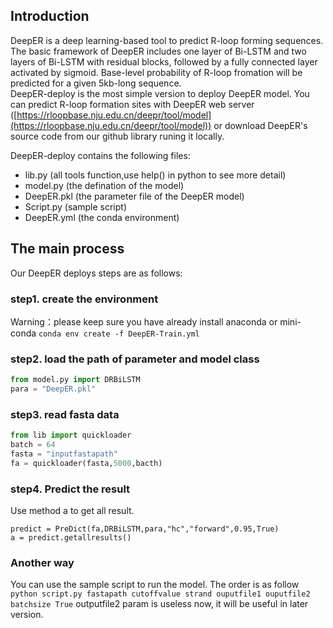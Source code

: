 ## Introduction
DeepER is a deep learning-based tool to predict R-loop forming sequences. The basic framework of DeepER includes one layer of Bi-LSTM and two layers of Bi-LSTM with residual blocks, followed by a fully connected layer activated by sigmoid. Base-level probability of R-loop fromation will be predicted for a given 5kb-long sequence.  
DeepER-deploy is the most simple version to deploy DeepER model. 
You can predict R-loop formation sites with DeepER web server ([https://rloopbase.nju.edu.cn/deepr/tool/model](https://rloopbase.nju.edu.cn/deepr/tool/model)) or download DeepER's source code from  our github library runing it locally.

DeepER-deploy contains the following files:

- lib.py (all tools function,use help() in python to see more detail)
- model.py (the defination of the model)
- DeepER.pkl (the parameter file of the DeepER model)
- Script.py (sample script)
- DeepER.yml (the conda environment)

## The main process
Our DeepER deploys steps are as follows:
### step1. create the environment
Warning：please keep sure you have already install anaconda or mini-conda
`conda env create -f DeepER-Train.yml`
### step2. load the path of parameter and model class
```python
from model.py import DRBiLSTM
para = "DeepER.pkl" 
```
### step3. read fasta data 
```python
from lib import quickloader
batch = 64
fasta = "inputfastapath"
fa = quickloader(fasta,5000,bacth)
```
### step4. Predict the result
Use method a to get all result.
```
predict = PreDict(fa,DRBiLSTM,para,"hc","forward",0.95,True)
a = predict.getallresults()
```

### Another way
You can use the sample script to run the model. The order is as follow
`python script.py fastapath cutoffvalue strand ouputfile1 ouputfile2 batchsize True`
 outputfile2 param is useless now, it will be useful in later version.




